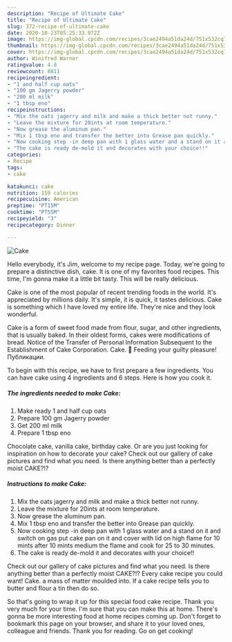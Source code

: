 ```yaml
---
description: "Recipe of Ultimate Cake"
title: "Recipe of Ultimate Cake"
slug: 372-recipe-of-ultimate-cake
date: 2020-10-23T05:25:33.972Z
image: https://img-global.cpcdn.com/recipes/3cae2494a51da24d/751x532cq70/cake-recipe-main-photo.jpg
thumbnail: https://img-global.cpcdn.com/recipes/3cae2494a51da24d/751x532cq70/cake-recipe-main-photo.jpg
cover: https://img-global.cpcdn.com/recipes/3cae2494a51da24d/751x532cq70/cake-recipe-main-photo.jpg
author: Winifred Warner
ratingvalue: 4.8
reviewcount: 8811
recipeingredient:
- "1 and half cup oats"
- "100 gm Jagerry powder"
- "200 ml milk"
- "1 tbsp eno"
recipeinstructions:
- "Mix the oats jagerry and milk and make a thick better not runny."
- "Leave the mixture for 20ints at room temperature."
- "Now grease the aluminum pan."
- "Mix 1 tbsp eno and transfer the better into Grease pan quickly."
- "Now cooking step -in deep pan with 1 glass water and a stand on it and switch on gas put cake pan on it and cover with lid on high flame for 10 mints after 10 mints medium the flame and cook for 25 to 30 minutes."
- "The cake is ready de-mold it and decorates with your choice!!"
categories:
- Recipe
tags:
- cake

katakunci: cake 
nutrition: 159 calories
recipecuisine: American
preptime: "PT15M"
cooktime: "PT55M"
recipeyield: "3"
recipecategory: Dinner

---
```



![Cake](https://img-global.cpcdn.com/recipes/3cae2494a51da24d/751x532cq70/cake-recipe-main-photo.jpg)

Hello everybody, it's Jim, welcome to my recipe page. Today, we're going to prepare a distinctive dish, cake. It is one of my favorites food recipes. This time, I'm gonna make it a little bit tasty. This will be really delicious.

Cake is one of the most popular of recent trending foods in the world. It's appreciated by millions daily. It's simple, it is quick, it tastes delicious. Cake is something which I have loved my entire life. They're nice and they look wonderful.

Cake is a form of sweet food made from flour, sugar, and other ingredients, that is usually baked. In their oldest forms, cakes were modifications of bread. Notice of the Transfer of Personal Information Subsequent to the Establishment of Cake Corporation. Cake. 🎂 Feeding your guilty pleasure! Публикации.


To begin with this recipe, we have to first prepare a few ingredients. You can have cake using 4 ingredients and 6 steps. Here is how you cook it.

<!--inarticleads1-->

##### The ingredients needed to make Cake:

1. Make ready 1 and half cup oats
1. Prepare 100 gm Jagerry powder
1. Get 200 ml milk
1. Prepare 1 tbsp eno


Chocolate cake, vanilla cake, birthday cake. Or are you just looking for inspiration on how to decorate your cake? Check out our gallery of cake pictures and find what you need. Is there anything better than a perfectly moist CAKE?!? 

<!--inarticleads2-->

##### Instructions to make Cake:

1. Mix the oats jagerry and milk and make a thick better not runny.
1. Leave the mixture for 20ints at room temperature.
1. Now grease the aluminum pan.
1. Mix 1 tbsp eno and transfer the better into Grease pan quickly.
1. Now cooking step -in deep pan with 1 glass water and a stand on it and switch on gas put cake pan on it and cover with lid on high flame for 10 mints after 10 mints medium the flame and cook for 25 to 30 minutes.
1. The cake is ready de-mold it and decorates with your choice!!


Check out our gallery of cake pictures and find what you need. Is there anything better than a perfectly moist CAKE?!? Every cake recipe you could want! Cake. a mass of matter moulded into. If a cake recipe tells you to butter and flour a tin then do so. 

So that's going to wrap it up for this special food cake recipe. Thank you very much for your time. I'm sure that you can make this at home. There's gonna be more interesting food at home recipes coming up. Don't forget to bookmark this page on your browser, and share it to your loved ones, colleague and friends. Thank you for reading. Go on get cooking!

